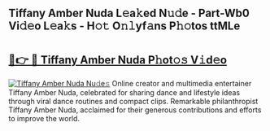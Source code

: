 ## Tiffany Amber Nuda L𝚎a𝚔ed N𝚞𝚍e - Part-Wb0 Vi𝚍𝚎o L𝚎a𝚔s - H𝚘𝚝 O𝚗𝚕yf𝚊ns P𝚑𝚘tos ttMLe

# <h2><a href="http://kf2rl98.oniu.top/?m=Tiffany+Amber+Nuda">🔗👉 🔴 Tiffany Amber Nuda P𝚑ot𝚘𝚜 V𝚒d𝚎o</a></h2>

[![Tiffany Amber Nuda Nu𝚍e𝚜](https://i.imgur.com/0qMVB7G.gif)](http://kf2rl98.oniu.top/?m=Tiffany+Amber+Nuda)
Online creator and multimedia entertainer Tiffany Amber Nuda, celebrated for sharing dance and lifestyle ideas through viral dance routines and compact clips. Remarkable philanthropist Tiffany Amber Nuda, acclaimed for their generous contributions and efforts to improve the world.  
